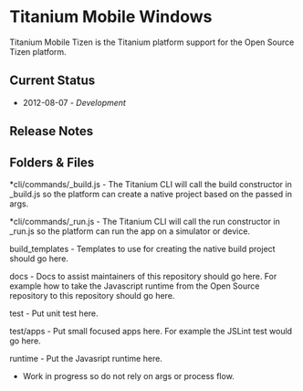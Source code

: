 Titanium Mobile Windows
=======================

Titanium Mobile Tizen is the Titanium platform support for the Open Source Tizen platform.

Current Status
--------------

* 2012-08-07 - _Development_

Release Notes
-------------


Folders & Files
---------------

*cli/commands/_build.js   - The Titanium CLI will call the build constructor in _build.js so the platform can create a native project based on the passed in args.


*cli/commands/_run.js   - The Titanium CLI will call the run constructor in _run.js so the platform can run the app on a simulator or device.

build_templates - Templates to use for creating the native build project should go here.

docs - Docs to assist maintainers of this repository should go here. For example how to take the Javascript runtime from the Open Source repository to this repository should go here.

test - Put unit test here.

test/apps - Put small focused apps here. For example the JSLint test would go here.

runtime - Put the Javasript runtime here. 


* Work in progress so do not rely on args or process flow.  